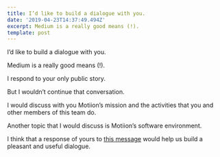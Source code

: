 ```yaml
---
title: I’d like to build a dialogue with you.
date: '2019-04-23T14:37:49.494Z'
excerpt: Medium is a really good means (!).
template: post
---
```

I’d like to build a dialogue with you.

Medium is a really good means (!).

I respond to your only public story.

But I wouldn’t continue that conversation.

I would discuss with you Motiion’s mission and the activities that you and other members of this team do.

Another topic that I would discuss is Motiion’s software environment.

I think that a response of yours to [this message](https://medium.com/julian-dumitrascu/building-a-relationship-6d7bf1e3c502) would help us build a pleasant and useful dialogue.
